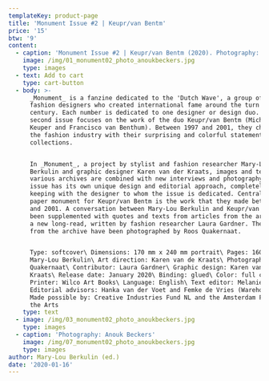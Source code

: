 ```yaml
---
templateKey: product-page
title: 'Monument Issue #2 | Keupr/van Bentm'
price: '15'
btw: '9'
content:
  - caption: 'Monument Issue #2 | Keupr/van Bentm (2020). Photography: Anouk Beckers.'
    image: /img/01_monument02_photo_anoukbeckers.jpg
    type: images
  - text: Add to cart
    type: cart-button
  - body: >-
      _Monument_ is a fanzine dedicated to the 'Dutch Wave', a group of Dutch
      fashion designers who created international fame around the turn of the
      century. Each number is dedicated to one designer or design duo. This
      second issue focuses on the work of the duo Keupr/van Bentm (Michiel
      Keuper and Francisco van Benthum). Between 1997 and 2001, they challenged
      the fashion industry with their surprising and colorful statement
      collections.


      In _Monument_, a project by stylist and fashion researcher Mary-Lou
      Berkulin and graphic designer Karen van der Kraats, images and texts from
      various archives are combined with new interviews and photography. Each
      issue has its own unique design and editorial approach, completely in
      keeping with the designer to whom the issue is dedicated. Central to this
      paper monument for Keupr/van Bentm is the work that they made between 1997
      and 2001. A conversation between Mary-Lou Berkulin and Keupr/van Bentm has
      been supplemented with quotes and texts from articles from the archive and
      a new long-read, written by fashion researcher Laura Gardner. The items
      from the archive have been photographed by Roos Quakernaat.


      Type: softcover\ Dimensions: 170 mm x 240 mm portrait\ Pages: 160\ Editor:
      Mary-Lou Berkulin\ Art direction: Karen van de Kraats\ Photography: Roos
      Quakernaat\ Contributor: Laura Gardner\ Graphic design: Karen van de
      Kraats\ Release date: January 2020\ Binding: glued\ Color: full colour\
      Printer: Wilco Art Books\ Language: English\ Text editor: Melanie Bomans\
      Editorial advisors: Hanka van der Voet and Femke de Vries (Warehouse)\
      Made possible by: Creative Industries Fund NL and the Amsterdam Fund for
      the Arts
    type: text
  - image: /img/03_monument02_photo_anoukbeckers.jpg
    type: images
  - caption: 'Photography: Anouk Beckers'
    image: /img/07_monument02_photo_anoukbeckers.jpg
    type: images
author: Mary-Lou Berkulin (ed.)
date: '2020-01-16'
---
```


